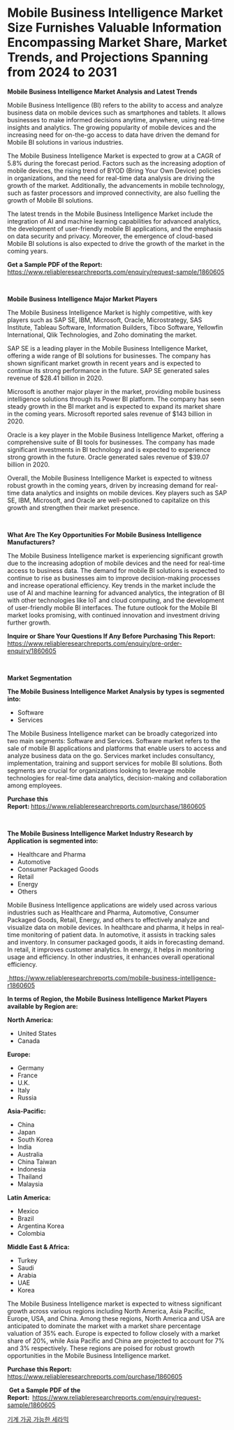 <p><h1>Mobile Business Intelligence Market Size Furnishes Valuable Information Encompassing Market Share, Market Trends, and Projections Spanning from 2024 to 2031</h1></p><p><strong>Mobile Business Intelligence Market Analysis and Latest Trends</strong></p>
<p><p>Mobile Business Intelligence (BI) refers to the ability to access and analyze business data on mobile devices such as smartphones and tablets. It allows businesses to make informed decisions anytime, anywhere, using real-time insights and analytics. The growing popularity of mobile devices and the increasing need for on-the-go access to data have driven the demand for Mobile BI solutions in various industries.</p><p>The Mobile Business Intelligence Market is expected to grow at a CAGR of 5.8% during the forecast period. Factors such as the increasing adoption of mobile devices, the rising trend of BYOD (Bring Your Own Device) policies in organizations, and the need for real-time data analysis are driving the growth of the market. Additionally, the advancements in mobile technology, such as faster processors and improved connectivity, are also fuelling the growth of Mobile BI solutions.</p><p>The latest trends in the Mobile Business Intelligence Market include the integration of AI and machine learning capabilities for advanced analytics, the development of user-friendly mobile BI applications, and the emphasis on data security and privacy. Moreover, the emergence of cloud-based Mobile BI solutions is also expected to drive the growth of the market in the coming years.</p></p>
<p><strong>Get a Sample PDF of the Report:&nbsp;</strong> <a href="https://www.reliableresearchreports.com/enquiry/request-sample/1860605">https://www.reliableresearchreports.com/enquiry/request-sample/1860605</a></p>
<p>&nbsp;</p>
<p><strong>Mobile Business Intelligence Major Market Players</strong></p>
<p><p>The Mobile Business Intelligence Market is highly competitive, with key players such as SAP SE, IBM, Microsoft, Oracle, Microstrategy, SAS Institute, Tableau Software, Information Builders, Tibco Software, Yellowfin International, Qlik Technologies, and Zoho dominating the market.</p><p>SAP SE is a leading player in the Mobile Business Intelligence Market, offering a wide range of BI solutions for businesses. The company has shown significant market growth in recent years and is expected to continue its strong performance in the future. SAP SE generated sales revenue of $28.41 billion in 2020.</p><p>Microsoft is another major player in the market, providing mobile business intelligence solutions through its Power BI platform. The company has seen steady growth in the BI market and is expected to expand its market share in the coming years. Microsoft reported sales revenue of $143 billion in 2020.</p><p>Oracle is a key player in the Mobile Business Intelligence Market, offering a comprehensive suite of BI tools for businesses. The company has made significant investments in BI technology and is expected to experience strong growth in the future. Oracle generated sales revenue of $39.07 billion in 2020.</p><p>Overall, the Mobile Business Intelligence Market is expected to witness robust growth in the coming years, driven by increasing demand for real-time data analytics and insights on mobile devices. Key players such as SAP SE, IBM, Microsoft, and Oracle are well-positioned to capitalize on this growth and strengthen their market presence.</p></p>
<p>&nbsp;</p>
<p><strong>What Are The Key Opportunities For Mobile Business Intelligence Manufacturers?</strong></p>
<p><p>The Mobile Business Intelligence market is experiencing significant growth due to the increasing adoption of mobile devices and the need for real-time access to business data. The demand for mobile BI solutions is expected to continue to rise as businesses aim to improve decision-making processes and increase operational efficiency. Key trends in the market include the use of AI and machine learning for advanced analytics, the integration of BI with other technologies like IoT and cloud computing, and the development of user-friendly mobile BI interfaces. The future outlook for the Mobile BI market looks promising, with continued innovation and investment driving further growth.</p></p>
<p><strong>Inquire or Share Your Questions If Any Before Purchasing This Report:</strong> <a href="https://www.reliableresearchreports.com/enquiry/pre-order-enquiry/1860605">https://www.reliableresearchreports.com/enquiry/pre-order-enquiry/1860605</a></p>
<p>&nbsp;</p>
<p><strong>Market Segmentation</strong></p>
<p><strong>The Mobile Business Intelligence Market Analysis by types is segmented into:</strong></p>
<p><ul><li>Software</li><li>Services</li></ul></p>
<p><p>The Mobile Business Intelligence market can be broadly categorized into two main segments: Software and Services. Software market refers to the sale of mobile BI applications and platforms that enable users to access and analyze business data on the go. Services market includes consultancy, implementation, training and support services for mobile BI solutions. Both segments are crucial for organizations looking to leverage mobile technologies for real-time data analytics, decision-making and collaboration among employees.</p></p>
<p><strong>Purchase this Report:&nbsp;</strong><a href="https://www.reliableresearchreports.com/purchase/1860605">https://www.reliableresearchreports.com/purchase/1860605</a></p>
<p>&nbsp;</p>
<p><strong>The Mobile Business Intelligence Market Industry Research by Application is segmented into:</strong></p>
<p><ul><li>Healthcare and Pharma</li><li>Automotive</li><li>Consumer Packaged Goods</li><li>Retail</li><li>Energy</li><li>Others</li></ul></p>
<p><p>Mobile Business Intelligence applications are widely used across various industries such as Healthcare and Pharma, Automotive, Consumer Packaged Goods, Retail, Energy, and others to effectively analyze and visualize data on mobile devices. In healthcare and pharma, it helps in real-time monitoring of patient data. In automotive, it assists in tracking sales and inventory. In consumer packaged goods, it aids in forecasting demand. In retail, it improves customer analytics. In energy, it helps in monitoring usage and efficiency. In other industries, it enhances overall operational efficiency.</p></p>
<p><a href="https://www.reliableresearchreports.com/mobile-business-intelligence-r1860605">&nbsp;https://www.reliableresearchreports.com/mobile-business-intelligence-r1860605</a></p>
<p><strong>In terms of Region, the Mobile Business Intelligence Market Players available by Region are:</strong></p>
<p>
    <p> <strong> North America: </strong>
        <ul>
            <li>United States</li>
            <li>Canada</li>
        </ul>
        </p> 
    <p> <strong> Europe: </strong>
        <ul>
            <li>Germany</li>
            <li>France</li>
            <li>U.K.</li>
            <li>Italy</li>
            <li>Russia</li>
        </ul>
        </p> 
    <p> <strong> Asia-Pacific: </strong>
        <ul>
            <li>China</li>
            <li>Japan</li>
            <li>South Korea</li>
            <li>India</li>
            <li>Australia</li>
            <li>China Taiwan</li>
            <li>Indonesia</li>
            <li>Thailand</li>
            <li>Malaysia</li>
        </ul>
        </p> 
    <p> <strong> Latin America: </strong>
        <ul>
            <li>Mexico</li>
            <li>Brazil</li>
            <li>Argentina Korea</li>
            <li>Colombia</li>
        </ul>
        </p> 
    <p> <strong> Middle East & Africa: </strong>
        <ul>
            <li>Turkey</li>
            <li>Saudi</li>
            <li>Arabia</li>
            <li>UAE</li>
            <li>Korea</li>
        </ul>
    </p>
    </p>
<p><p>The Mobile Business Intelligence market is expected to witness significant growth across various regions including North America, Asia Pacific, Europe, USA, and China. Among these regions, North America and USA are anticipated to dominate the market with a market share percentage valuation of 35% each. Europe is expected to follow closely with a market share of 20%, while Asia Pacific and China are projected to account for 7% and 3% respectively. These regions are poised for robust growth opportunities in the Mobile Business Intelligence market.</p></p>
<p><strong>Purchase this Report: </strong><a href="https://www.reliableresearchreports.com/purchase/1860605">https://www.reliableresearchreports.com/purchase/1860605</a></p>
<p>&nbsp;<strong>Get a Sample PDF of the Report:&nbsp;&nbsp;</strong><a href="https://www.reliableresearchreports.com/enquiry/request-sample/1860605">https://www.reliableresearchreports.com/enquiry/request-sample/1860605</a></p>
<p><strong></strong></p>
<p><p><a href="https://medium.com/@ukaszduda1/%EA%B8%B0%EA%B3%84-%EA%B0%80%EA%B3%B5%EC%9D%B4-%EA%B0%80%EB%8A%A5%ED%95%9C-%EC%84%B8%EB%9D%BC%EB%AF%B9-%EC%8B%9C%EC%9E%A5-%EB%8F%99%ED%96%A5-%EB%B0%8F-%EC%8B%9C%EC%9E%A5-%EB%B6%84%EC%84%9D%EC%9D%80-2024%EB%85%84%EB%B6%80%ED%84%B0-2031%EB%85%84%EA%B9%8C%EC%A7%80-%EC%98%88%EC%B8%A1%EB%90%98%EC%97%88%EC%8A%B5%EB%8B%88%EB%8B%A4-e00b7bbb9209">기계 가공 가능한 세라믹</a></p></p>